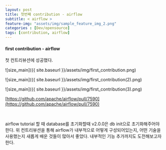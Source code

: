 ```yaml
---
layout: post
title: 첫번째 contribution - airflow
subtitle: < airflow >
feature-img: "assets/img/sample_feature_img_2.png"
categories : [Dev/opensource]
tags: [contribution, airflow]
---
```


#### first contribution - airflow


첫 컨트리뷰션에 성공했다.


![size_main]({{ site.baseurl }}/assets/img/first_contribution.png)


![size_main]({{ site.baseurl }}/assets/img/first_contribution(2).png)



![size_main]({{ site.baseurl }}/assets/img/first_contribution(3).png)




[https://github.com/apache/airflow/pull/7590](https://github.com/apache/airflow/pull/7590)

<br>

airflow tutorial 할 때 database를 초기화할때 v2.0.0은 db init으로 초기화해주어야한다.
위 컨트리뷰션을 통해 airflow가 내부적으로 어떻게 구성되어있는지, 어떤 기술을 사용했는지 새롭게 배운 것들이 많아서 좋았다.
내부적인 기능 추가까지도 도전해보고자한다.
